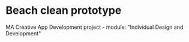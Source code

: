 # Beach clean prototype
MA Creative App Development project - module: "Individual Design and Development"

